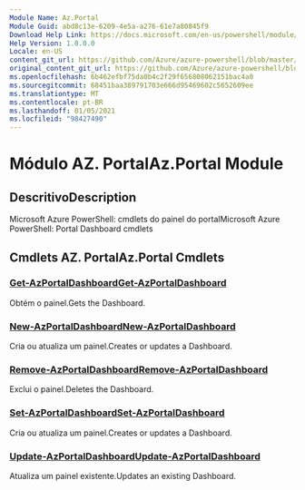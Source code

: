 ```yaml
---
Module Name: Az.Portal
Module Guid: abd8c13e-6209-4e5a-a276-61e7a80845f9
Download Help Link: https://docs.microsoft.com/en-us/powershell/module/az.portal
Help Version: 1.0.0.0
Locale: en-US
content_git_url: https://github.com/Azure/azure-powershell/blob/master/src/Portal/help/Az.Portal.md
original_content_git_url: https://github.com/Azure/azure-powershell/blob/master/src/Portal/help/Az.Portal.md
ms.openlocfilehash: 6b462efbf75da0b4c2f29f656808062151bac4a0
ms.sourcegitcommit: 68451baa389791703e666d95469602c5652609ee
ms.translationtype: MT
ms.contentlocale: pt-BR
ms.lasthandoff: 01/05/2021
ms.locfileid: "98427490"
---
```

# <span data-ttu-id="dd62c-101">Módulo AZ. Portal</span><span class="sxs-lookup"><span data-stu-id="dd62c-101">Az.Portal Module</span></span>
## <span data-ttu-id="dd62c-102">Descritivo</span><span class="sxs-lookup"><span data-stu-id="dd62c-102">Description</span></span>
<span data-ttu-id="dd62c-103">Microsoft Azure PowerShell: cmdlets do painel do portal</span><span class="sxs-lookup"><span data-stu-id="dd62c-103">Microsoft Azure PowerShell: Portal Dashboard cmdlets</span></span>

## <span data-ttu-id="dd62c-104">Cmdlets AZ. Portal</span><span class="sxs-lookup"><span data-stu-id="dd62c-104">Az.Portal Cmdlets</span></span>
### [<span data-ttu-id="dd62c-105">Get-AzPortalDashboard</span><span class="sxs-lookup"><span data-stu-id="dd62c-105">Get-AzPortalDashboard</span></span>](Get-AzPortalDashboard.md)
<span data-ttu-id="dd62c-106">Obtém o painel.</span><span class="sxs-lookup"><span data-stu-id="dd62c-106">Gets the Dashboard.</span></span>

### [<span data-ttu-id="dd62c-107">New-AzPortalDashboard</span><span class="sxs-lookup"><span data-stu-id="dd62c-107">New-AzPortalDashboard</span></span>](New-AzPortalDashboard.md)
<span data-ttu-id="dd62c-108">Cria ou atualiza um painel.</span><span class="sxs-lookup"><span data-stu-id="dd62c-108">Creates or updates a Dashboard.</span></span>

### [<span data-ttu-id="dd62c-109">Remove-AzPortalDashboard</span><span class="sxs-lookup"><span data-stu-id="dd62c-109">Remove-AzPortalDashboard</span></span>](Remove-AzPortalDashboard.md)
<span data-ttu-id="dd62c-110">Exclui o painel.</span><span class="sxs-lookup"><span data-stu-id="dd62c-110">Deletes the Dashboard.</span></span>

### [<span data-ttu-id="dd62c-111">Set-AzPortalDashboard</span><span class="sxs-lookup"><span data-stu-id="dd62c-111">Set-AzPortalDashboard</span></span>](Set-AzPortalDashboard.md)
<span data-ttu-id="dd62c-112">Cria ou atualiza um painel.</span><span class="sxs-lookup"><span data-stu-id="dd62c-112">Creates or updates a Dashboard.</span></span>

### [<span data-ttu-id="dd62c-113">Update-AzPortalDashboard</span><span class="sxs-lookup"><span data-stu-id="dd62c-113">Update-AzPortalDashboard</span></span>](Update-AzPortalDashboard.md)
<span data-ttu-id="dd62c-114">Atualiza um painel existente.</span><span class="sxs-lookup"><span data-stu-id="dd62c-114">Updates an existing Dashboard.</span></span>

